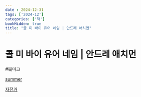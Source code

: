 ```yaml
---
date : 2024-12-31
tags: ['2024-12']
categories: ['책']
bookHidden: true
title: "콜 미 바이 유어 네임 | 안드레 애치먼"
---
```


# 콜 미 바이 유어 네임 | 안드레 애치먼

#북마크

[summer](https://yshghid.github.io/docs/hobby/book/book37)

[자전거](https://yshghid.github.io/docs/hobby/book/book38)


